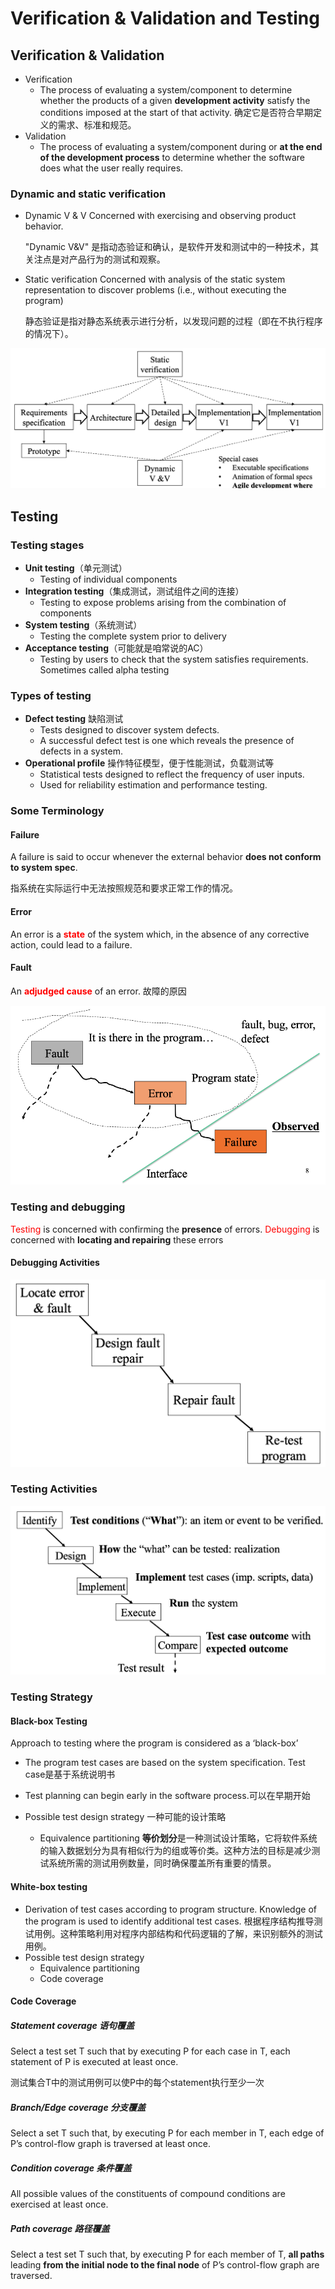 # Verification & Validation and Testing


## Verification & Validation

- Verification
  - The process of evaluating a system/component to determine whether the products of a given **development activity** satisfy the conditions imposed at the start of that activity. 确定它是否符合早期定义的需求、标准和规范。
- Validation
  - The process of evaluating a system/component during or **at the end of the development process** to determine whether the software does what the user really requires.

### Dynamic and static verification
- Dynamic V & V Concerned with exercising and observing product behavior.
    
    "Dynamic V&V" 是指动态验证和确认，是软件开发和测试中的一种技术，其关注点是对产品行为的测试和观察。
- Static verification Concerned with analysis of the static system representation to discover problems (i.e., without executing the program)

    静态验证是指对静态系统表示进行分析，以发现问题的过程（即在不执行程序的情况下）。

![20230417234323](https://raw.githubusercontent.com/LCL717/images/main/images/20230417234323.png)

## Testing

### Testing stages

- **Unit testing**（单元测试）
  + Testing of individual components
- **Integration testing**（集成测试，测试组件之间的连接）
  + Testing to expose problems arising from the combination of components
- **System testing**（系统测试）
  + Testing the complete system prior to delivery
- **Acceptance testing**（可能就是咱常说的AC）
  + Testing by users to check that the system satisfies requirements. Sometimes called alpha testing

### Types of testing

- **Defect testing** 缺陷测试
  - Tests designed to discover system defects.
  - A successful defect test is one which reveals the presence of defects in a system.
- **Operational profile** 操作特征模型，便于性能测试，负载测试等
  - Statistical tests designed to reflect the frequency of user inputs.
  - Used for reliability estimation and performance testing.

### Some Terminology

#### Failure
A failure is said to occur whenever the external behavior **does not conform to system spec**.

指系统在实际运行中无法按照规范和要求正常工作的情况。
#### Error
An error is a <font color = "red">**state**</font> of the system which, in the absence of any corrective action, could lead to a failure. 
#### Fault
An <font color = "red">**adjudged cause**</font> of an error. 故障的原因

![20230418152744](https://raw.githubusercontent.com/LCL717/images/main/images/20230418152744.png)

### Testing and debugging

<font color = "red">Testing</font> is concerned with confirming the **presence** of errors. <font color = "red">Debugging</font> is concerned with **locating and repairing** these errors

#### Debugging Activities
![20230418154821](https://raw.githubusercontent.com/LCL717/images/main/images/20230418154821.png)

### Testing Activities
![20230418155634](https://raw.githubusercontent.com/LCL717/images/main/images/20230418155634.png)

### Testing Strategy

#### Black-box Testing
Approach to testing where the program is considered as a ‘black-box’
-  The program test cases are based on the system specification. Test case是基于系统说明书
-  Test planning can begin early in the software process.可以在早期开始
-  Possible test design strategy 一种可能的设计策略

    +  Equivalence partitioning **等价划分**是一种测试设计策略，它将软件系统的输入数据划分为具有相似行为的组或等价类。这种方法的目标是减少测试系统所需的测试用例数量，同时确保覆盖所有重要的情景。

#### White-box testing

+ Derivation of test cases according to program structure. Knowledge of the program is used to identify additional test cases. 根据程序结构推导测试用例。这种策略利用对程序内部结构和代码逻辑的了解，来识别额外的测试用例。
+ Possible test design strategy
  - Equivalence partitioning
  - Code coverage

#### Code Coverage
##### Statement coverage 语句覆盖

Select a test set T such that by executing P for each case in T, each statement of P is executed at least once.

测试集合T中的测试用例可以使P中的每个statement执行至少一次

##### Branch/Edge coverage 分支覆盖
Select a set T such that, by executing P for each member in T, each edge of P’s control-flow graph is traversed at least once.
##### Condition coverage 条件覆盖
All possible values of the constituents of compound conditions are exercised at least once.
##### Path coverage 路径覆盖
Select a test set T such that, by executing P for each member of T, **all paths** leading **from the initial node to the final node** of P’s control-flow graph are traversed.
